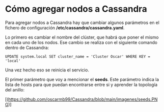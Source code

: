 # Cómo agregar nodos a Cassandra

Para agregar nodos a Cassandra hay que cambiar algunos parámetros en el fichero de configuración **/etc/cassandra/cassandra.yaml**.

Lo primero es cambiar el nombre del clúster, que habrá que poner el mismo en cada uno de los nodos. Ese cambio se realiza con el siguiente comando dentro de Cassandra:

`UPDATE system.local SET cluster_name = 'Cluster Oscar' WHERE KEY = 'local'`

Una vez hecho eso se reinicia el servicio.

El primer parámetro que voy a mencionar el **seeds**. Este parámetro indica la lista de hosts para que puedan encontrarse entre si y aprender la topología del anillo:

[(https://github.com/oscarmb99/Cassandra/blob/main/imagenes/seeds.PNG)]
